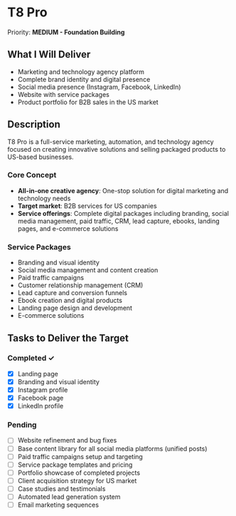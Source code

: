 # T8 Pro

Priority: **MEDIUM - Foundation Building**


## What I Will Deliver
- Marketing and technology agency platform
- Complete brand identity and digital presence
- Social media presence (Instagram, Facebook, LinkedIn)
- Website with service packages
- Product portfolio for B2B sales in the US market

## Description
T8 Pro is a full-service marketing, automation, and technology agency focused on creating innovative solutions and selling packaged products to US-based businesses.

### Core Concept
- **All-in-one creative agency**: One-stop solution for digital marketing and technology needs
- **Target market**: B2B services for US companies
- **Service offerings**: Complete digital packages including branding, social media management, paid traffic, CRM, lead capture, ebooks, landing pages, and e-commerce solutions

### Service Packages
- Branding and visual identity
- Social media management and content creation
- Paid traffic campaigns
- Customer relationship management (CRM)
- Lead capture and conversion funnels
- Ebook creation and digital products
- Landing page design and development
- E-commerce solutions

## Tasks to Deliver the Target

### Completed ✓
- [x] Landing page
- [x] Branding and visual identity
- [x] Instagram profile
- [x] Facebook page
- [x] LinkedIn profile

### Pending
- [ ] Website refinement and bug fixes
- [ ] Base content library for all social media platforms (unified posts)
- [ ] Paid traffic campaigns setup and targeting
- [ ] Service package templates and pricing
- [ ] Portfolio showcase of completed projects
- [ ] Client acquisition strategy for US market
- [ ] Case studies and testimonials
- [ ] Automated lead generation system
- [ ] Email marketing sequences
